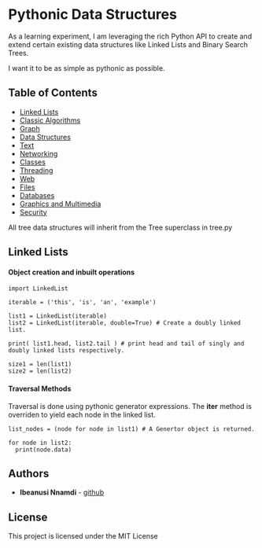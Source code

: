 # Pythonic Data Structures

As a learning experiment, I am leveraging the rich Python API to create and extend certain existing data structures like Linked Lists and Binary Search Trees.

I want it to be as simple as pythonic as possible.


## Table of Contents

- [Linked Lists](https://github.com/nnamdiib/pythonic-data-structures#linked-list)
- [Classic Algorithms](https://github.com/karan/Projects#classic-algorithms)
- [Graph](https://github.com/karan/Projects#graph)
- [Data Structures](https://github.com/karan/Projects#data-structures)
- [Text](https://github.com/karan/Projects#text)
- [Networking](https://github.com/karan/Projects#networking)
- [Classes](https://github.com/karan/Projects#classes)
- [Threading](https://github.com/karan/Projects#threading)
- [Web](https://github.com/karan/Projects#web)
- [Files](https://github.com/karan/Projects#files)
- [Databases](https://github.com/karan/Projects#databases)
- [Graphics and Multimedia](https://github.com/karan/Projects#graphics-and-multimedia)
- [Security](https://github.com/karan/Projects#security)


All tree data structures will inherit from the Tree superclass in tree.py

Linked Lists
------------

#### Object creation and inbuilt operations

```
import LinkedList

iterable = ('this', 'is', 'an', 'example')

list1 = LinkedList(iterable)
list2 = LinkedList(iterable, double=True) # Create a doubly linked list.

print( list1.head, list2.tail ) # print head and tail of singly and doubly linked lists respectively.

size1 = len(list1)
size2 = len(list2)

```

#### Traversal Methods
Traversal is done using pythonic generator expressions. The __iter__ method is overriden to yield each node in the linked list.

```
list_nodes = (node for node in list1) # A Genertor object is returned.

for node in list2:
  print(node.data)
```

## Authors

* **Ibeanusi Nnamdi** - [github](https://github.com/nnamdiib)

## License

This project is licensed under the MIT License
